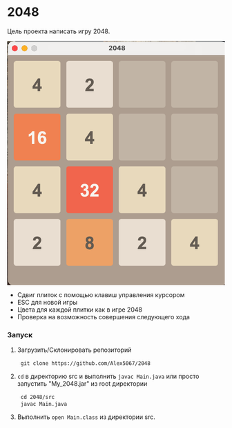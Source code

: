 # 2048

Цель проекта написать игру 2048.

<img align="center" src="screen.png" alt="Screenshot of the game" />

* Сдвиг плиток с помощью клавиш управления курсором
* ESC для новой игры
* Цвета для каждой плитки как в игре 2048
* Проверка на возможность совершения следующего хода

### Запуск

1. Загрузить/Склонировать репозиторий

        git clone https://github.com/Alex5067/2048
2. `cd` в директорию src и выполнить `javac Main.java` или просто запустить "My_2048.jar" из root директории

        cd 2048/src
        javac Main.java

3.  Выполнить `open Main.class` из директории src.
   

